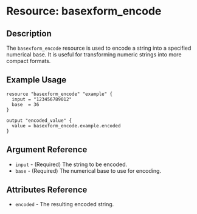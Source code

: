 # Resource: basexform_encode

## Description

The `basexform_encode` resource is used to encode a string into a specified numerical base. It is useful for transforming numeric strings into more compact formats.

## Example Usage

```hcl
resource "basexform_encode" "example" {
  input = "123456789012"
  base  = 36
}

output "encoded_value" {
  value = basexform_encode.example.encoded
}
```

## Argument Reference

- `input` - (Required) The string to be encoded.
- `base` - (Required) The numerical base to use for encoding.

## Attributes Reference

- `encoded` - The resulting encoded string.
